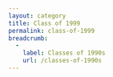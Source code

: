 ```yaml
---
layout: category
title: Class of 1999
permalink: class-of-1999
breadcrumb:
  -
    label: Classes of 1990s
    url: /classes-of-1990s
---
```

